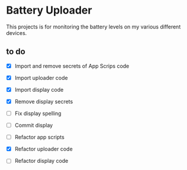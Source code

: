 # Battery Uploader

This projects is for monitoring the battery levels on my various
different devices.


## to do
- [x] Import and remove secrets of App Scrips code
- [x] Import uploader code
- [x] Import display code
- [x] Remove display secrets
- [ ] Fix display spelling
- [ ] Commit display


- [ ] Refactor app scripts
- [x] Refactor uploader code
- [ ] Refactor display code

